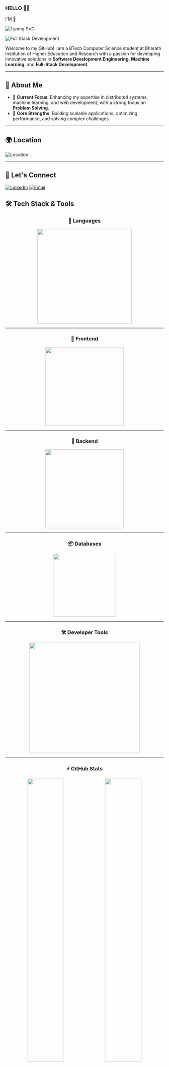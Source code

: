 ### HELLO 🤍✨
I'M 👋

![Typing SVG](https://readme-typing-svg.demolab.com?font=Fira+Code&size=24&pause=1000&color=00C0FF&width=435&lines=+Nanduri+Venkata+Durga+Amarnadh)

![Full Stack Development](https://www.wingstechsolutions.com/wp-content/uploads/2022/03/full-stack-development.gif)


Welcome to my GitHub! I am a BTech Computer Science student at Bharath Institution of Higher Education and Research with a passion for developing innovative solutions in **Software Development Engineering**, **Machine Learning**, and **Full-Stack Development**.

---

## 🚀 About Me
- 🔭 **Current Focus**: Enhancing my expertise in distributed systems, machine learning, and web development, with a strong focus on **Problem Solving**.
- 🌟 **Core Strengths**: Building scalable applications, optimizing performance, and solving complex challenges.

---

## 🌍 Location
![Location](https://img.shields.io/badge/Location-Chennai,_India-0077B5?style=for-the-badge&logo=googleearth&logoColor=white)

---

## 🤝 **Let's Connect**
[![LinkedIn](https://img.shields.io/badge/LinkedIn-0077B5?style=for-the-badge&logo=linkedin&logoColor=white)](https://linkedin.com/in/amarnadh9)
[![Email](https://img.shields.io/badge/Email-D14836?style=for-the-badge&logo=gmail&logoColor=white)](mailto:namarnadh.9@gmail.com)

## 🛠️ **Tech Stack & Tools**

<div align="center">

### 🚀 **Languages**
<p>
  <img src="https://skillicons.dev/icons?i=python,java,cpp,js,ts,sql" width="300" style="animation: bounce 2s infinite;"/>
</p>

---

### 🎨 **Frontend**
<p>
  <img src="https://skillicons.dev/icons?i=react,angular,nextjs,tailwind" width="250" style="animation: glow 1.5s infinite alternate;"/>
</p>

---

### 🔧 **Backend**
<p>
  <img src="https://skillicons.dev/icons?i=nodejs,express,django" width="250" style="animation: fadeIn 1.5s infinite alternate;"/>
</p>

---

### 📦 **Databases**
<p>
  <img src="https://skillicons.dev/icons?i=mongodb,postgres,sqlite" width="200" style="animation: spin 3s infinite linear;"/>
</p>

---

### 🛠️ **Developer Tools**
<p>
  <img src="https://skillicons.dev/icons?i=git,github,vscode,eclipse,docker,androidstudio" width="350" style="animation: bounce 2s infinite;"/>
</p>

---

### ⚡ **GitHub Stats**
<p>
  <img src="https://github-readme-stats.vercel.app/api?username=Amar9nani&show_icons=true&theme=radical&count_private=true&hide_border=true&bg_color=0d1117" width="48%" />
  <img src="https://github-readme-streak-stats.herokuapp.com/?user=Amar9nani&theme=radical&hide_border=true&background=0d1117" width="48%" />
</p>

---

### 🔥 **Top Languages**
<p>
  <img src="https://github-readme-stats.vercel.app/api/top-langs/?username=Amar9nani&layout=compact&theme=radical&hide_border=true&background=0d1117" width="48%" />
</p>

---
### Typing SVG
![Typing SVG](https://readme-typing-svg.demolab.com?font=Fira+Code&size=24&pause=1000&color=00C0FF&width=435&lines=Learning+is+the+key+to+innovation+and+growth;Exploring+new+technologies+every+day;❤️Always+striving+to+improve+myself!)

---

### 💡 "The only limit to our realization of tomorrow is our doubts of today.✨" 
---

## 🏆 **Competitive Programming**
- [![LeetCode](https://img.shields.io/badge/LeetCode-000000?style=for-the-badge&logo=leetCode&logoColor=yellow)](https://leetcode.com/u/amarnadh20/)
- [![CodeChef](https://img.shields.io/badge/CodeChef-5B4638?style=for-the-badge&logo=codechef&logoColor=white)](https://www.codechef.com/users/amar_chef_20)
- [![HackerRank](https://img.shields.io/badge/HackerRank-2EC866?style=for-the-badge&logo=hackerrank&logoColor=white)](https://www.hackerrank.com/profile/namarnadh_9)

---

### 💡 "Code is like humor. When you have to explain it, it’s bad."💪

Feel free to connect or explore my repositories for exciting projects and collaborations!
